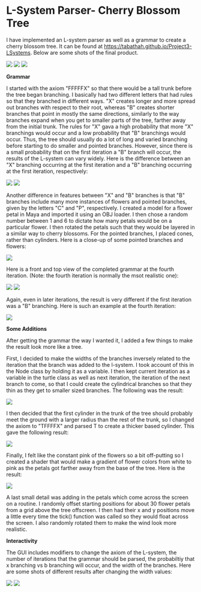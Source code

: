﻿# L-System Parser- Cherry Blossom Tree

I have implemented an L-system parser as well as a grammar to create a cherry blossom tree. It can be found at https://tabathah.github.io/Project3-LSystems. Below are some shots of the final product.

![](./progShots/final01.PNG)
![](./progShots/final02.PNG)
![](./progShots/final03.PNG)

**Grammar**

I started with the axiom "FFFFFX" so that there would be a tall trunk before the tree began branching. I basically had two different letters that had rules so that they branched in different ways. "X" creates longer and more spread out branches with respect to their root, whereas "B" creates shorter branches that point in mostly the same directions, similarly to the way branches expand when you get to smaller parts of the tree, farther away from the initial trunk. The rules for "X" gava a high probability that more "X" branchings would occur and a low probability that "B" branchings would occur. Thus, the tree should usually do a lot of long and varied branching before starting to do smaller and pointed branches. However, since there is a small probability that on the first iteration a "B" branch will occur, the results of the L-system can vary widely. Here is the difference between an "X" branching occurring at the first iteration and a "B" branching occurring at the first iteration, respectively:

![](./progShots/XtreeOneIter-Front.PNG)  ![](./progShots/BtreeOneIter-Front.PNG)

Another difference in features between "X" and "B" branches is that "B" branches include many more instances of flowers and pointed branches, given by the letters "C" and "P", respectively. I created a model for a flower petal in Maya and imported it using an OBJ loader. I then chose a random number between 1 and 6 to dictate how many petals would be on a particular flower. I then rotated the petals such that they would be layered in a similar way to cherry blossoms. For the pointed branches, I placed cones, rather than cylinders. Here is a close-up of some pointed branches and flowers: 

![](./progShots/flowersAndPointsCloseUp.PNG) 

Here is a front and top view of the completed grammar at the fourth iteration. (Note: the fourth iteration is normally the msot realistic one):

![](./progShots/FourthIter-Front.PNG) ![](./progShots/FourthIter-Top.PNG)

Again, even in later iterations, the result is very different if the first iteration was a "B" branching. Here is such an example at the fourth iteration:

![](./progShots/FourthIterBtree.PNG)

**Some Additions**

After getting the grammar the way I wanted it, I added a few things to make the result look more like a tree. 

First, I decided to make the widths of the branches inversely related to the iteration that the branch was added to the l-system. I took account of this in the Node class by holding it as a variable. I then kept current iteration as a variable in the turtle class as well as next iteration, the iteration of the next branch to come, so that I could create the cylindrical branches so that they thin as they get to smaller sized branches. The following was the result:

![](./progShots/widthBasedOnIter.PNG)

I then decided that the first cylinder in the trunk of the tree should probably meet the ground with a larger radius than the rest of the trunk, so I changed the axiom to "TFFFFX" and parsed T to create a thicker based cylinder. This gave the following result:

![](./progShots/trunk.PNG) 

Finally, I felt like the constant pink of the flowers so a bit off-putting so I created a shader that would make a gradient of flower colors from white to pink as the petals got farther away from the base of the tree. Here is the result:

![](./progShots/shadedFlowers.PNG)

A last small detail was adding in the petals which come across the screen on a routine. I randomly offset starting positions for about 30 flower petals from a grid above the tree offscreen. I then had their x and y positions move a little every time the tick() function was called so they would float across the screen. I also randomly rotated them to make the wind look more realistic. 

**Interactivity**

The GUI includes modifiers to change the axiom of the L-system, the number of iterations that the grammar should be parsed, the probabiltiy that x branching vs b branching will occur, and the width of the branches. Here are some shots of different results after changing the width values:

![](./progShots/lowWidth.PNG) ![](./progShots/highWidth.PNG) 

